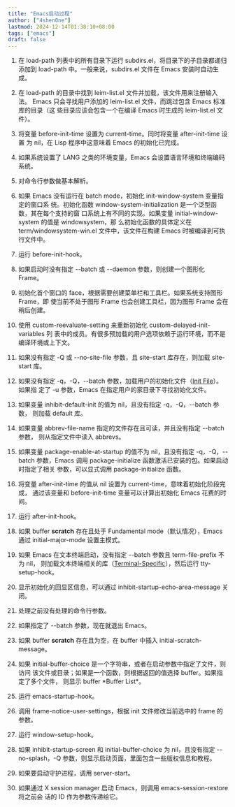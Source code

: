```yaml
---
title: "Emacs启动过程"
author: ["4shen0ne"]
lastmod: 2024-12-14T01:38:10+08:00
tags: ["emacs"]
draft: false
---
```


1.  在 load-path 列表中的所有目录下运行 subdirs.el，将目录下的子目录都递归添加到
    load-path 中。一般来说，subdirs.el 文件在 Emacs 安装时自动生成。

2.  在 load-path 的目录中找到 leim-list.el 文件并加载，该文件用来注册输入法。
    Emacs 只会寻找用户添加的 leim-list.el 文件，而跳过包含 Emacs 标准库的目录（这
    些目录应该会包含一个在编译 Emacs 时生成的 leim-list.el 文件）。

3.  将变量 before-init-time 设置为 current-time。同时将变量 after-init-time 设置
    为 nil，在 Lisp 程序中这意味着 Emacs 的初始化已完成。

4.  如果系统设置了 LANG 之类的环境变量，Emacs 会设置语言环境和终端编码系统。

5.  对命令行参数做基本解析。

6.  如果 Emacs 没有运行在 batch mode，初始化 init-window-system 变量指定的窗口系
    统。初始化函数 window-system-initialization 是一个泛型函数，其在每个支持的窗
    口系统上有不同的实现。如果变量 initial-window-system 的值是 windowsystem，那
    么初始化函数的具体定义在 term/windowsystem-win.el 文件中，该文件在构建 Emacs
    时被编译到可执行文件中。

7.  运行 before-init-hook。

8.  如果启动时没有指定 --batch 或 --daemon 参数，则创建一个图形化 Frame。

9.  初始化首个窗口的 face，根据需要创建菜单栏和工具栏。如果系统支持图形 Frame，即
    使当前不处于图形 Frame 也会创建工具栏，因为图形 Frame 会在稍后创建。

10. 使用 custom-reevaluate-setting 来重新初始化 custom-delayed-init-variables 列
    表中的成员。有很多预加载的用户选项依赖于运行环境，而不是编译环境或上下文。

11. 如果没有指定 -Q 或 --no-site-file 参数，且 site-start 库存在，则加载 site-start 库。

12. 如果没有指定 -q，-Q，--batch 参数，加载用户的初始化文件（[Init File](https://www.gnu.org/software/emacs/manual/html_node/elisp/Init-File.html#Init-File)）。如果指
    定了 -u 参数，Emacs 在指定用户的家目录下寻找初始化文件。

13. 如果变量 inhibit-default-init 的值为 nil，且没有指定 -q，-Q，--batch 参数，
    则加载 default 库。

14. 如果变量 abbrev-file-name 指定的文件存在且可读，并且没有指定 --batch 参数，
    则从指定文件中读入 abbrevs。

15. 如果变量 package-enable-at-startup 的值不为 nil，且没有指定 -q，-Q，--batch
    参数，Emacs 调用 package-initialize 函数激活已安装的包。如果启动时指定了相关
    参数，可以显式调用 package-initialize 函数。

16. 将变量 after-init-time 的值从 nil 设置为 current-time，意味着初始化阶段完成，
    通过该变量和 before-init-time 变量可以计算出初始化 Emacs 花费的时间。

17. 运行 after-init-hook。

18. 如果 buffer **scratch** 存在且处于 Fundamental mode（默认情况），Emacs 通过
    initial-major-mode 设置主模式。

19. 如果 Emacs 在文本终端启动，没有指定 --batch 参数且 term-file-prefix 不为 nil，
    则加载文本终端相关的库（[Terminal-Specific](https://www.gnu.org/software/emacs/manual/html_node/elisp/Terminal_002dSpecific.html#Terminal_002dSpecific)），然后运行 tty-setup-hook。

20. 显示初始化的回显区信息，可以通过 inhibit-startup-echo-area-message 关闭。

21. 处理之前没有处理的命令行参数。

22. 如果指定了 --batch 参数，现在就退出 Emacs。

23. 如果 buffer **scratch** 存在且为空，在 buffer 中插入  initial-scratch-message。

24. 如果 initial-buffer-choice 是一个字符串，或者在启动参数中指定了文件，则访问
    该文件或目录；如果是一个函数，则根据返回的值选择 buffer。如果指定了多个文件，
    则显示 buffer \*Buffer List\*。

25. 运行 emacs-startup-hook。

26. 调用 frame-notice-user-settings，根据 init 文件修改当前选中的 frame 的参数。

27. 运行 window-setup-hook。

28. 如果 inhibit-startup-screen 和 initial-buffer-choice 为 nil，且没有指定
    --no-splash，-Q 参数，则显示启动页面，里面包含一些版权信息和教程。

29. 如果要启动守护进程，调用 server-start。

30. 如果通过 X session manager 启动 Emacs，则调用 emacs-session-restore 将之前会
    话的 ID 作为参数传递给它。
